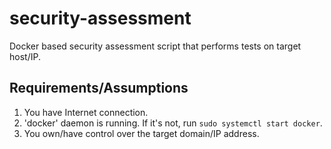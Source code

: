 # security-assessment
Docker based security assessment script that performs tests on target host/IP.

## Requirements/Assumptions
1. You have Internet connection.
2. 'docker' daemon is running. If it's not, run `sudo systemctl start docker`.
3. You own/have control over the target domain/IP address. 
